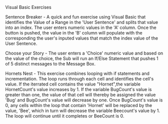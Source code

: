Visual Basic Exercises

Sentence Breaker - A quick and fun exercise using Visual Basic that identifies the Value of a Range in the 'User Sentence' and splits that value into an index. The user enters numeric values in the 'A' column. Once the button is pushed, the value in the 'B' column will populate with the corresponding the user's inputed values that match the index value of the User Sentence.

Choose your Story - The user enters a 'Choice' numeric value and based on the value of the choice, the Sub will run an If/Else Statement that pushes 1 of 5 distinct messages to the Message Box.

Hornets Nest - This exercise combines looping with if statements and incrementation. The loop runs through each cell and identifies the cell's value. If the iterrated cell contains the value "Hornet",the variable HornetCount's value increases by 1. If the variable BugCount's value is greater than one, the value of that cell will thereby be assigned the value 'Bug' and BugCount's value will decrease by one. Once BugCount's value is 0, any cells within the loop that contain 'Hornet' will be replaced by the value, 'Bee', which in turn will decrease the variable Beecount's value by 1. The loop will continue until it completes or BeeCount is 0.